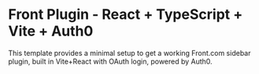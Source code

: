 # Front Plugin - React + TypeScript + Vite + Auth0

This template provides a minimal setup to get a working Front.com sidebar plugin, built in Vite+React with OAuth login, powered by Auth0. 

